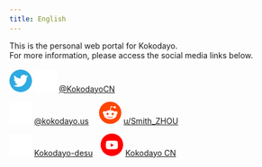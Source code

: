 ```yaml
---
title: English
---
```

This is the personal web portal for Kokodayo.  
For more information, please access the social media links below.  
<br>
[<img src="./assets/icons/twitter.svg" width="40px" height="40px">](http://twitter.kokodayo.us "Twitter/X: @KokodayoCN") [<img src="./assets/icons/x.svg" width="40px" height="40px">](https://x.kokodayo.us "Twitter/X: @KokodayoCN") [@KokodayoCN](http://twitter.kokodayo.us "Twitter/X: @KokodayoCN")  
<style>
p {
    margin-bottom: 5px;
}
</style>
[<img src="./assets/icons/bsky.svg" width="40px" height="40px">](https://bluesky.kokodayo.us "Bluesky: @kokodayo.us") [@kokodayo.us](https://bluesky.kokodayo.us "Bluesky: @kokodayo.us")&emsp;&nbsp;[<img src="./assets/icons/reddit.svg" width="40px" height="40px">](https://reddit.kokodayo.us "Reddit: u/Smith_ZHOU") [u/Smith_ZHOU](https://reddit.kokodayo.us "Reddit: u/Smith_ZHOU")  
<style>
p {
    margin-bottom: 5px;
}
</style>
[<img src="./assets/icons/bilibili.svg" width="40px" height="40px">](https://bilibili.kokodayo.us "Bilibili: Kokodayo-desu") [Kokodayo-desu](https://bilibili.kokodayo.us "Bilibili: Kokodayo-desu")&emsp;[<img src="./assets/icons/youtube.svg" width="40px" height="40px">](http://youtube.kokodayo.us "YouTube: Kokodayo CN") [Kokodayo CN](http://youtube.kokodayo.us "YouTube: Kokodayo CN")  

